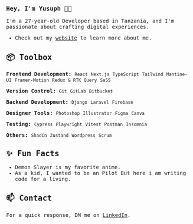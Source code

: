 <samp>

### Hey, I'm Yusuph 👋🏽  

I'm a 27-year-old Developer based in Tanzania, and I'm passionate about crafting digital experiences. 

- Check out my [website](https://yuyah.vercel.app/) to learn more about me.
 
## 📦 Toolbox

**Frontend Development:** `React` `Next.js` `TypeScript` `Tailwind` `Mantine-UI` `Framer-Motion` `Redux & RTK Query` `SaSS`
 
**Version Control:** `Git` `GitLab` `Bitbucket`

**Backend Development:** `Django` `Laravel` `Firebase`  

**Designer Tools:** `Photoshop` `Illustrator` `Figma` `Canva` 

**Testing:** `Cypress` `Playwright` `Vitest` `Postman` `Insomnia`

**Others:** `ShadCn` `Zustand` `Wordpress` `Scrum` 
 
## ✨ Fun Facts 

- Demon Slayer is my favorite anime.
- As a kid, I wanted to be an Pilot But here i am writing code for a living.

## 📫 Contact

 For a quick response, DM me on [LinkedIn](https://www.linkedin.com/in/yusuphabasi/). 

 </samp>

 
